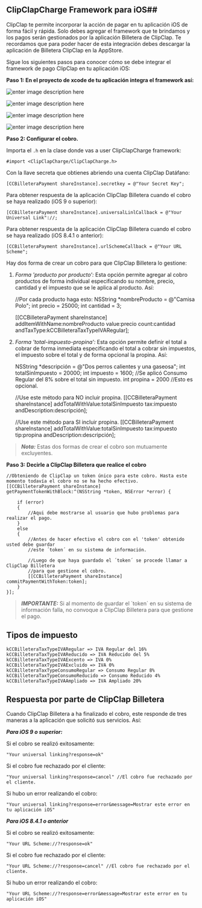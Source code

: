 
## ClipClapCharge Framework  para iOS##

ClipClap te permite incorporar la acción de pagar en tu aplicación iOS de forma fácil y rápida. Solo debes agregar el framework que te brindamos y los pagos serán gestionados por la aplicación Billetera de ClipClap.
Te recordamos que para poder hacer de esta integración debes descargar la aplicación de Billetera ClipClap en la AppStore.

Sigue los siguientes pasos para conocer cómo se debe integrar el framework de pago ClipClap en tu aplicación iOS:

**Paso 1: En el proyecto de xcode de tu aplicación integra el framework así:**


![enter image description here](http://www.clipclap.co/docs/tutorials/ios/images/slide_6.png)

![enter image description here](http://www.clipclap.co/docs/tutorials/ios/images/slide_7.png)

![enter image description here](http://www.clipclap.co/docs/tutorials/ios/images/slide_8.png)

![enter image description here](http://www.clipclap.co/docs/tutorials/ios/images/slide_9.png)


**Paso 2: Configurar el cobro.**

Importa el `.h` en la clase donde vas a user ClipClapCharge framework:

    #import <ClipClapCharge/ClipClapCharge.h>
    
Con la llave secreta que obtienes abriendo una cuenta ClipClap Datáfano:

    [CCBilleteraPayment shareInstance].secretkey = @"Your Secret Key";

Para obtener respuesta de la aplicación ClipClap Billetera cuando el cobro se haya realizado (iOS 9 o superior):
    
    [CCBilleteraPayment shareInstance].universalLinlCallback = @"Your Universal Link"://;

Para obtener respuesta de la aplicación ClipClap Billetera cuando el cobro se haya realizado (iOS 8.4.1 o anterior):
 
    [CCBilleteraPayment shareInstance].urlSchemeCallback = @"Your URL Scheme";

Hay dos forma de crear un cobro para que ClipClap Billetera lo gestione:

 1) *Forma 'producto por producto':* Esta opción permite agregar al cobro productos de forma individual especificando su nombre, precio, cantidad y el impuesto que se le aplica al producto. Así: 
    
    //Por cada producto haga esto:
    NSString *nombreProducto = @"Camisa Polo";
    int precio = 25000;
    int cantidad = 3;
      
    [[CCBilleteraPayment shareInstance] addItemWithName:nombreProducto
												  value:precio 
												  count:cantidad  
											 andTaxType:kCCBilleteraTaxTypeIVARegular];

2) *Forma 'total-impuesto-propina':* Esta opción permite definir el total a cobrar de forma inmediata especificando el total a cobrar sin impuestos, el impuesto sobre el total y de forma opcional la propina. Así:

    NSString *descripción = @"Dos perros calientes y una gaseosa";
    int totalSinImpuesto = 20000;
    int impuesto = 1600; //Se aplicó Consumo Regular del 8% sobre el total sin impuesto.
    int propina = 2000 //Esto es opcional.
    
    //Use este método para NO incluir propina.
    [[CCBilleteraPayment shareInstance] addTotalWithValue:totalSinImpuesto
                                                      tax:impuesto
                                           andDescription:descripción];
                                           
    //Use este método para SI incluir propina.
    [[CCBilleteraPayment shareInstance] addTotalWithValue:totalSinImpuesto
                                                      tax:impuesto
                                                      tip:propina
                                           andDescription:descripción];

> ***Nota:*** Estas dos formas de crear el cobro son mutuamente excluyentes.

**Paso 3: Decirle a ClipClap Billetera que realice el cobro**

    //Obteniendo de ClipClap un token único para este cobro. Hasta este momento todavía el cobro no se ha hecho efectivo.
    [[CCBilleteraPayment shareInstance] getPaymentTokenWithBlock:^(NSString *token, NSError *error) {
        
        if (error)
        {
            //Aqui debe mostrarse al usuario que hubo problemas para realizar el pago.
        }
        else
        {
            //Antes de hacer efectivo el cobro con el 'token' obtenido usted debe guardar
            //este ´token´ en su sistema de información.
            
            //Luego de que haya guardado el ´token´ se procede llamar a ClipClap Billetera
            //para que gestione el cobro.
            [[CCBilleteraPayment shareInstance] commitPaymentWithToken:token];
        }
    }];

> ***IMPORTANTE:*** Si al momento de guardar el ´token´ en su sistema de información falla, no convoque a ClipClap Billetera para que gestione el pago.


## Tipos de impuesto ##

    kCCBilleteraTaxTypeIVARegular => IVA Regular del 16%
    kCCBilleteraTaxTypeIVAReducido => IVA Reducido del 5%
    kCCBilleteraTaxTypeIVAExcento => IVA 0%
    kCCBilleteraTaxTypeIVAExcluido => IVA 0%
    kCCBilleteraTaxTypeConsumoRegular => Consumo Regular 8%
    kCCBilleteraTaxTypeConsumoReducido => Consumo Reducido 4%
    kCCBilleteraTaxTypeIVAAmpliado => IVA Ampliado 20%

## Respuesta por parte de ClipClap Billetera ##

Cuando ClipClap Billetera a ha finalizado el cobro, este responde de tres maneras a la aplicación que solicitó sus servicios. Así:

***Para iOS 9 o superior:***

Si el cobro se realizó exitosamente:

    "Your universal linking?response=ok"

Si el cobro fue rechazado por el cliente:
  
    "Your universal linking?response=cancel" //El cobro fue rechazado por el cliente.

Si hubo un error realizando el cobro:

    "Your universal linking?response=error&message=Mostrar este error en tu aplicación iOS"

***Para iOS 8.4.1 o anterior***

Si el cobro se realizó exitosamente:

    "Your URL Scheme://?response=ok"

Si el cobro fue rechazado por el cliente:
  
    "Your URL Scheme://?response=cancel" //El cobro fue rechazado por el cliente.

Si hubo un error realizando el cobro:

    "Your URL Scheme://?response=error&message=Mostrar este error en tu aplicación iOS"




